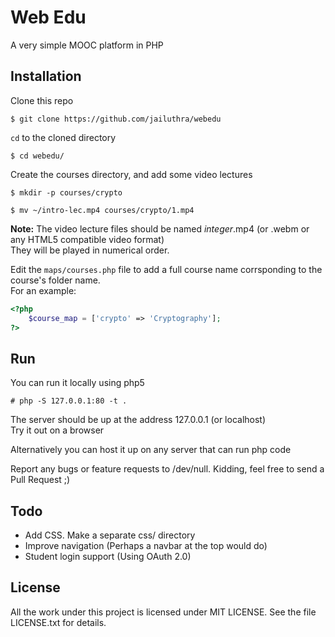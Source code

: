 # Web Edu

A very simple MOOC platform in PHP

## Installation

Clone this repo

    $ git clone https://github.com/jailuthra/webedu

`cd` to the cloned directory

    $ cd webedu/

Create the courses directory, and add some video lectures

    $ mkdir -p courses/crypto

    $ mv ~/intro-lec.mp4 courses/crypto/1.mp4

**Note:** The video lecture files should be named *integer*.mp4
(or .webm or any HTML5 compatible video format)  
They will be played in numerical order.

Edit the `maps/courses.php` file to add a full course name corrsponding
to the course's folder name.  
For an example:

```php
<?php
    $course_map = ['crypto' => 'Cryptography'];
?>
```

## Run

You can run it locally using php5

    # php -S 127.0.0.1:80 -t .

The server should be up at the address 127.0.0.1 (or localhost)  
Try it out on a browser

Alternatively you can host it up on any server that can run php code

Report any bugs or feature requests to /dev/null.
Kidding, feel free to send a Pull Request ;)

## Todo

* Add CSS. Make a separate css/ directory
* Improve navigation (Perhaps a navbar at the top would do)
* Student login support (Using OAuth 2.0)

## License

All the work under this project is licensed under MIT LICENSE.
See the file LICENSE.txt for details.

